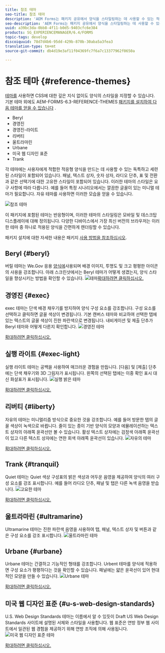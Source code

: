 ```yaml
---
title: 참조 테마
seo-title: 참조 테마
description: 'AEM Forms는 패키지 공유에서 양식을 스타일링하는 데 사용할 수 있는 적응형 양식 테마를 제공합니다. '
seo-description: 'AEM Forms는 패키지 공유에서 양식을 스타일링하는 데 사용할 수 있는 적응형 양식 테마를 제공합니다. '
uuid: a39bc3da-0bb8-4f11-b0d5-9403cfc6e384
products: SG_EXPERIENCEMANAGER/6.4/FORMS
topic-tags: develop
discoiquuid: 78d7d4b6-95dd-429b-870b-30aba5a3fea3
translation-type: tm+mt
source-git-commit: db4d19e3af11f04369fc7f6a7c13377962f0650a

---
```



# 참조 테마 {#reference-themes}

[테마를](/help/forms/using/themes.md) 사용하면 CSS에 대한 깊은 지식 없이도 양식의 스타일을 지정할 수 있습니다. 기본 테마 외에도 AEM-FORMS-6.3-REFERENCE-THEMES [패키지를 설치하여 다음 테마를 얻을 수 있습니다](https://www.adobeaemcloud.com/content/marketplace/marketplaceProxy.html?packagePath=/content/companies/public/adobe/packages/cq630/fd/AEM-FORMS-6.3-REFERENCE-THEMES) .

* Beryl
* 경영진
* 경영진-라이트
* 리버티
* 울트라마린
* Urbane
* 미국 웹 디자인 표준
* Trank

각 테마에는 사용자에게 적합한 적응형 양식을 만드는 데 사용할 수 있는 독특하고 세련된 스타일이 포함되어 있습니다. 패널, 텍스트 상자, 숫자 상자, 라디오 단추, 표 및 전환과 같은 선택기에 대한 고유한 스타일이 포함되어 있습니다. 이러한 테마의 스타일은 요구 사항에 따라 다릅니다. 예를 들어 특정 시나리오에서는 깔끔한 글꼴이 있는 미니멀 테마가 필요합니다. 자유 테마를 사용하면 이러한 모습을 얻을 수 있습니다.

![참조 테마](assets/ref-themes.png)

이 패키지에 포함된 테마는 반응형이며, 이러한 테마의 스타일링은 모바일 및 데스크탑 디스플레이에 대해 정의됩니다. 다양한 디바이스에서 가장 최신 버전의 브라우저는 이러한 테마 중 하나로 적용된 양식을 간편하게 렌더링할 수 있습니다.

패키지 설치에 대한 자세한 내용은 패키지 [사용 방법을 참조하십시오](/help/sites-administering/package-manager.md).

## Beryl {#beryl}

버릴 테마는 We.Gov 응용 [양식에](/help/forms/using/gov-reference-site-walkthrough.md)사용되며 배경 이미지, 투명도 및 크고 평평한 아이콘의 사용을 강조합니다. 아래 스크린샷에서는 Beryl 테마가 어떻게 생겼는지, 양식 스타일을 향상시키는 방법을 확인할 수 있습니다.
![테마](assets/beryl.png)[확대하려면 클릭하십시오.](assets/beryl-1.png)

## 경영진 {#exec}

exec 테마는 단색 배경 채우기를 방지하여 양식 구성 요소를 강조합니다. 구성 요소를 선택하고 클릭하면 글꼴 색상이 변경됩니다. 기본 캔버스 테마와 비교하여 선택한 탭에 있는 텍스트의 글꼴 색상이 진한 파란색으로 변경됩니다. 내비게이션 및 제출 단추가 Beryl 테마와 어떻게 다른지 확인합니다.
![경영진 테마](assets/exec.png)

[확대하려면 클릭하십시오.](assets/exec-1.png)

## 실행 라이트 {#exec-light}

실행 라이트 테마는 공백을 사용하여 매끄러운 경험을 만듭니다. [다음] 및 [제출] 단추에는 단색 채우기와 3D 그림자가 표시됩니다. 왼쪽의 선택된 탭에는 이중 확인 표시 대신 화살표가 표시됩니다.
![실행 밝은 테마](assets/exec-light.png)

[확대하려면 클릭하십시오.](assets/exec-light-1.png)

## 리버티 {#liberty}

자유의 테마는 미니멀리즘 방식으로 중요한 것을 강조합니다. 예를 들어 방문한 탭의 글꼴 색상이 녹색으로 바뀝니다. 줄이 있는 종이 기반 양식의 모양과 에뮬레이션하는 텍스트 상자의 아래쪽 윤곽선만 볼 수 있습니다. 활성 텍스트 상자에는 검정색 아래쪽 윤곽선이 있고 다른 텍스트 상자에는 연한 회색 아래쪽 윤곽선이 있습니다.
![자유의 테마](assets/liberty.png)

[확대하려면 클릭하십시오.](assets/liberty-1.png)

## Trank {#tranquil}

Quiet 테마는 Quiet 색상 구성표의 밝은 색상과 어두운 음영을 제공하여 양식의 여러 구성 요소를 강조 표시합니다. 예를 들어 라디오 단추, 패널 및 탭은 다른 녹색 음영을 받습니다.
![고요한 테마](assets/tranquil.png)

[확대하려면 클릭하십시오.](assets/tranquil-1.png)

## 울트라마린 {#ultramarine}

Ultramarine 테마는 진한 파란색 음영을 사용하여 탭, 패널, 텍스트 상자 및 버튼과 같은 구성 요소를 강조 표시합니다.
![울트라마린 테마](assets/ultramarine.png)

## Urbane {#urbane}

Urbane 테마는 간결하고 기능적인 형태를 강조합니다. Urbent 테마를 양식에 적용하면 구성 요소가 평평하다는 것을 확인할 수 있습니다. 패널에는 얇은 윤곽선이 있어 현대적인 모양을 만들 수 있습니다.
![Urbane 테마](assets/urbane.png)

[확대하려면 클릭하십시오.](assets/urbane-1.png)

## 미국 웹 디자인 표준 {#u-s-web-design-standards}

U.S. Web Design Standards 테마는 이름에서 알 수 있듯이 Draft US Web Design Standards 사이트에 설명된 서체와 스타일을 사용합니다. 웹 표준은 연방 정부 웹 사이트에서 일관된 웹 경험을 제공하기 위해 연방 조직에 의해 사용됩니다.
![미국 웹 디자인 표준 테마](assets/us-web-standards.png)

[확대하려면 클릭하십시오.](assets/usgov.png)